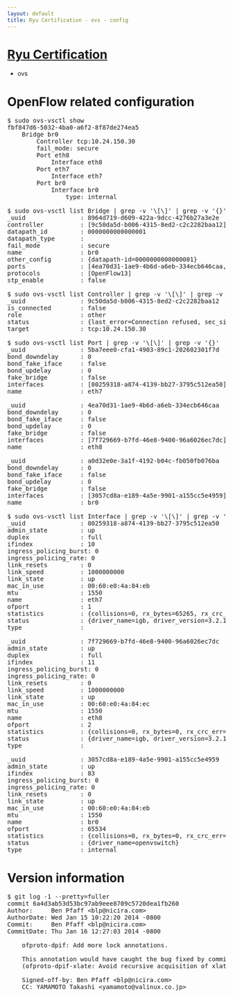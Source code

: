 ```yaml
---
layout: default
title: Ryu Certification - ovs - config
---
```

# [Ryu Certification](http://osrg.github.io/ryu/certification.html)
* ovs 

# OpenFlow related configuration
<pre>
$ sudo ovs-vsctl show
fbf847d6-5032-4ba0-a6f2-8f87de274ea5
    Bridge br0
        Controller tcp:10.24.150.30
        fail_mode: secure
        Port eth8
            Interface eth8
        Port eth7
            Interface eth7
        Port br0
            Interface br0
                type: internal

$ sudo ovs-vsctl list Bridge | grep -v '\[\]' | grep -v '{}'
_uuid               : 8964d719-d609-422a-9dcc-4276b27a3e2e
controller          : [9c50da5d-b006-4315-8ed2-c2c2282baa12]
datapath_id         : 0000000000000001
datapath_type       : 
fail_mode           : secure
name                : br0
other_config        : {datapath-id=0000000000000001}
ports               : [4ea70d31-1ae9-4b6d-a6eb-334ecb646caa, 5ba7eee0-cfa1-4903-89c1-202602301f7d, a0d32e0e-3a1f-4192-b04c-fb050fb076ba]
protocols           : [OpenFlow13]
stp_enable          : false

$ sudo ovs-vsctl list Controller | grep -v '\[\]' | grep -v '{}'
_uuid               : 9c50da5d-b006-4315-8ed2-c2c2282baa12
is_connected        : false
role                : other
status              : {last_error=Connection refused, sec_since_connect=352, sec_since_disconnect=1, state=BACKOFF}
target              : tcp:10.24.150.30

$ sudo ovs-vsctl list Port | grep -v '\[\]' | grep -v '{}'
_uuid               : 5ba7eee0-cfa1-4903-89c1-202602301f7d
bond_downdelay      : 0
bond_fake_iface     : false
bond_updelay        : 0
fake_bridge         : false
interfaces          : [80259318-a874-4139-bb27-3795c512ea50]
name                : eth7

_uuid               : 4ea70d31-1ae9-4b6d-a6eb-334ecb646caa
bond_downdelay      : 0
bond_fake_iface     : false
bond_updelay        : 0
fake_bridge         : false
interfaces          : [7f729669-b7fd-46e8-9400-96a6026ec7dc]
name                : eth8

_uuid               : a0d32e0e-3a1f-4192-b04c-fb050fb076ba
bond_downdelay      : 0
bond_fake_iface     : false
bond_updelay        : 0
fake_bridge         : false
interfaces          : [3057cd8a-e189-4a5e-9901-a155cc5e4959]
name                : br0

$ sudo ovs-vsctl list Interface | grep -v '\[\]' | grep -v '{}'
_uuid               : 80259318-a874-4139-bb27-3795c512ea50
admin_state         : up
duplex              : full
ifindex             : 10
ingress_policing_burst: 0
ingress_policing_rate: 0
link_resets         : 0
link_speed          : 1000000000
link_state          : up
mac_in_use          : 00:60:e0:4a:84:eb
mtu                 : 1550
name                : eth7
ofport              : 1
statistics          : {collisions=0, rx_bytes=65265, rx_crc_err=0, rx_dropped=0, rx_errors=0, rx_frame_err=0, rx_over_err=0, rx_packets=660, tx_bytes=0, tx_dropped=0, tx_errors=0, tx_packets=0}
status              : {driver_name=igb, driver_version=3.2.10-k, firmware_version=3.10-0}
type                : 

_uuid               : 7f729669-b7fd-46e8-9400-96a6026ec7dc
admin_state         : up
duplex              : full
ifindex             : 11
ingress_policing_burst: 0
ingress_policing_rate: 0
link_resets         : 0
link_speed          : 1000000000
link_state          : up
mac_in_use          : 00:60:e0:4a:84:ec
mtu                 : 1550
name                : eth8
ofport              : 2
statistics          : {collisions=0, rx_bytes=0, rx_crc_err=0, rx_dropped=0, rx_errors=0, rx_frame_err=0, rx_over_err=0, rx_packets=0, tx_bytes=20536, tx_dropped=0, tx_errors=0, tx_packets=220}
status              : {driver_name=igb, driver_version=3.2.10-k, firmware_version=3.10-0}
type                : 

_uuid               : 3057cd8a-e189-4a5e-9901-a155cc5e4959
admin_state         : up
ifindex             : 83
ingress_policing_burst: 0
ingress_policing_rate: 0
link_resets         : 0
link_state          : up
mac_in_use          : 00:60:e0:4a:84:eb
mtu                 : 1550
name                : br0
ofport              : 65534
statistics          : {collisions=0, rx_bytes=0, rx_crc_err=0, rx_dropped=0, rx_errors=0, rx_frame_err=0, rx_over_err=0, rx_packets=0, tx_bytes=0, tx_dropped=0, tx_errors=0, tx_packets=0}
status              : {driver_name=openvswitch}
type                : internal
</pre>

# Version information
<pre>
$ git log -1 --pretty=fuller
commit 6a4d3ab53d53bc97ab9eee8709c5720dea1fb260
Author:     Ben Pfaff &lt;blp@nicira.com&gt;
AuthorDate: Wed Jan 15 10:22:20 2014 -0800
Commit:     Ben Pfaff &lt;blp@nicira.com&gt;
CommitDate: Thu Jan 16 12:27:03 2014 -0800

    ofproto-dpif: Add more lock annotations.
    
    This annotation would have caught the bug fixed by commit 491a67a0005347130
    (ofproto-dpif-xlate: Avoid recursive acquisition of xlate_rwlock.).
    
    Signed-off-by: Ben Pfaff &lt;blp@nicira.com&gt;
    CC: YAMAMOTO Takashi &lt;yamamoto@valinux.co.jp&gt;
</pre>
